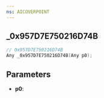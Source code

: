 ```yaml
---
ns: AICOVERPOINT
---
```

## _0x957D7E750216D74B

```c
// 0x957D7E750216D74B
Any _0x957D7E750216D74B(Any p0);
```

## Parameters
* **p0**:
